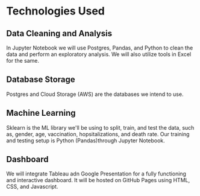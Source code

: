 # Technologies Used
## Data Cleaning and Analysis
In Jupyter Notebook we will use Postgres, Pandas, and Python to clean the data and perform an exploratory analysis. We will also utilize tools in Excel for the same. 

## Database Storage
Postgres and Cloud Storage (AWS) are the databases we intend to use. 

## Machine Learning
Sklearn is the ML library we'll be using to split, train, and test the data, such as, gender, age, vaccination, hopsitalizations, and death rate. Our training and testing setup is Python (Pandas)through Jupyter Notebook.

## Dashboard
We will integrate Tableau adn Google Presentation for a fully functioning and interactive dashboard. It will be hosted on GitHub Pages using HTML, CSS, and Javascript. 
